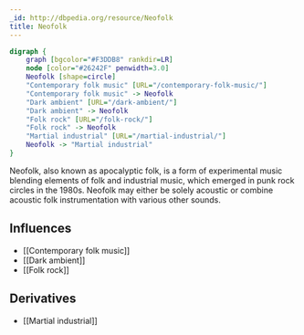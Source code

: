 ```yaml
---
_id: http://dbpedia.org/resource/Neofolk
title: Neofolk
---
```


```dot
digraph {
	graph [bgcolor="#F3DDB8" rankdir=LR]
	node [color="#26242F" penwidth=3.0]
	Neofolk [shape=circle]
	"Contemporary folk music" [URL="/contemporary-folk-music/"]
	"Contemporary folk music" -> Neofolk
	"Dark ambient" [URL="/dark-ambient/"]
	"Dark ambient" -> Neofolk
	"Folk rock" [URL="/folk-rock/"]
	"Folk rock" -> Neofolk
	"Martial industrial" [URL="/martial-industrial/"]
	Neofolk -> "Martial industrial"
}
```

Neofolk, also known as apocalyptic folk, is a form of experimental music blending elements of folk and industrial music, which emerged in punk rock circles in the 1980s. Neofolk may either be solely acoustic or combine acoustic folk instrumentation with various other sounds.

## Influences

- [[Contemporary folk music]]
- [[Dark ambient]]
- [[Folk rock]]

## Derivatives

- [[Martial industrial]]
